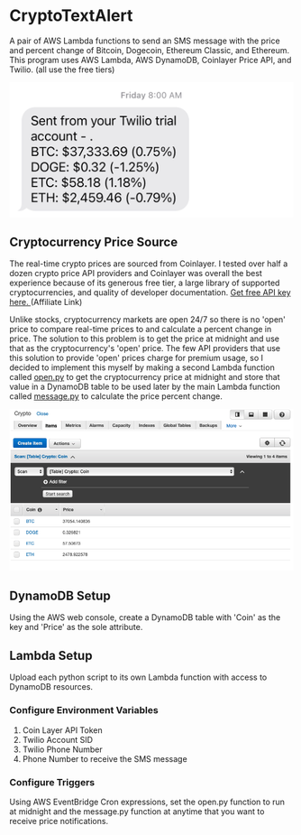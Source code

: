 # CryptoTextAlert
A pair of AWS Lambda functions to send an SMS message with the price and percent change of Bitcoin, Dogecoin, Ethereum Classic, and Ethereum. This program uses AWS Lambda, AWS DynamoDB, Coinlayer Price API, and Twilio. (all use the free tiers)

![DynamoDB Crypto Table](sms.jpg)

## Cryptocurrency Price Source
The real-time crypto prices are sourced from Coinlayer. I tested over half a dozen crypto price API providers and Coinlayer was overall the best experience because of its generous free tier, a large library of supported cryptocurrencies, and quality of developer documentation. [Get free API key here. ](https://coinlayer.com?utm_source=FirstPromoter&utm_medium=Affiliate&fpr=damian)(Affiliate Link)

Unlike stocks, cryptocurrency markets are open 24/7 so there is no 'open' price to compare real-time prices to and calculate a percent change in price. The solution to this problem is to get the price at midnight and use that as the cryptocurrency's 'open' price. The few API providers that use this solution to provide 'open' prices charge for premium usage, so I decided to implement this myself by making a second Lambda function called [open.py](/open.py) to get the cryptocurrency price at midnight and store that value in a DynamoDB table to be used later by the main Lambda function called [message.py](/message.py) to calculate the price percent change.

![DynamoDB Crypto Table](DynamoDB-Crypto-Table.png)

## DynamoDB Setup
Using the AWS web console, create a DynamoDB table with 'Coin' as the key and 'Price' as the sole attribute.

## Lambda Setup
Upload each python script to its own Lambda function with access to DynamoDB resources.

### Configure Environment Variables

1. Coin Layer API Token
2. Twilio Account SID
3. Twilio Phone Number
4. Phone Number to receive the SMS message

### Configure Triggers
Using AWS EventBridge Cron expressions, set the open.py function to run at midnight and the message.py function at anytime that you want to receive price notifications.